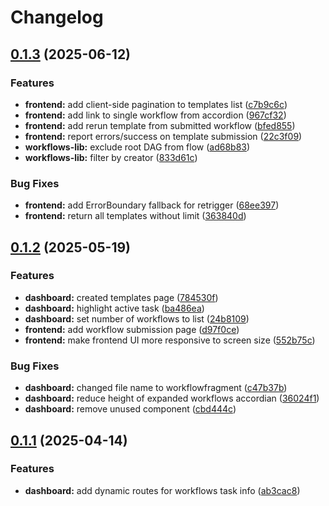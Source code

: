 # Changelog

## [0.1.3](https://github.com/DiamondLightSource/workflows/compare/relay-workflows-lib@v0.1.2...relay-workflows-lib@v0.1.3) (2025-06-12)


### Features

* **frontend:** add client-side pagination to templates list ([c7b9c6c](https://github.com/DiamondLightSource/workflows/commit/c7b9c6c7d791ec225a744e9c09b5bfcdf27b3e2b))
* **frontend:** add link to single workflow from accordion ([967cf32](https://github.com/DiamondLightSource/workflows/commit/967cf32a933e5166fb6eaf623618e13f9c050698))
* **frontend:** add rerun template from submitted workflow ([bfed855](https://github.com/DiamondLightSource/workflows/commit/bfed8555dac852e6386d6b0ad5c08b043c4faebd))
* **frontend:** report errors/success on template submission ([22c3f09](https://github.com/DiamondLightSource/workflows/commit/22c3f09c78cecb4e0d28d107360e4ff40b6c1532))
* **workflows-lib:** exclude root DAG from flow ([ad68b83](https://github.com/DiamondLightSource/workflows/commit/ad68b832b9c91b0a2ac69bce1fdd54bdf7f7306e))
* **workflows-lib:** filter by creator ([833d61c](https://github.com/DiamondLightSource/workflows/commit/833d61c7ec5bf83dfcd8ed6eb68f391b1862a4b1))


### Bug Fixes

* **frontend:** add ErrorBoundary fallback for retrigger ([68ee397](https://github.com/DiamondLightSource/workflows/commit/68ee397ea64c7e8dcef691879c9292b3955345e1))
* **frontend:** return all templates without limit ([363840d](https://github.com/DiamondLightSource/workflows/commit/363840da45b3ed870b0c727ed110229932854fcf))

## [0.1.2](https://github.com/DiamondLightSource/workflows/compare/relay-workflows-lib@v0.1.1...relay-workflows-lib@v0.1.2) (2025-05-19)


### Features

* **dashboard:** created templates page ([784530f](https://github.com/DiamondLightSource/workflows/commit/784530fe3c6112fb9cbc5d964db60b14eb16303f))
* **dashboard:** highlight active task ([ba486ea](https://github.com/DiamondLightSource/workflows/commit/ba486eabbd3ab789972c9ed74b969fc461cbd986))
* **dashboard:** set number of workflows to list ([24b8109](https://github.com/DiamondLightSource/workflows/commit/24b8109180f0eae68d4bad85826371cbc71dfb0c))
* **frontend:** add workflow submission page ([d97f0ce](https://github.com/DiamondLightSource/workflows/commit/d97f0ced22a94471e86078434db8ebeb4580abfb))
* **frontend:** make frontend UI more responsive to screen size ([552b75c](https://github.com/DiamondLightSource/workflows/commit/552b75c60c1f4d90bbda39623a0a4d0300dd7a0a))


### Bug Fixes

* **dashboard:** changed file name to workflowfragment ([c47b37b](https://github.com/DiamondLightSource/workflows/commit/c47b37b92e82ef0bdd6059f60d325603306be9e7))
* **dashboard:** reduce height of expanded workflows accordian ([36024f1](https://github.com/DiamondLightSource/workflows/commit/36024f18db71da75ddf7b40d8f9988675f116863))
* **dashboard:** remove unused component ([cbd444c](https://github.com/DiamondLightSource/workflows/commit/cbd444cd871aaa9570d345c2fe2d5d2894e44cbb))

## [0.1.1](https://github.com/DiamondLightSource/workflows/compare/relay-workflows-lib@v0.1.0...relay-workflows-lib@v0.1.1) (2025-04-14)


### Features

* **dashboard:** add dynamic routes for workflows task info ([ab3cac8](https://github.com/DiamondLightSource/workflows/commit/ab3cac86c92701ce9401cfb6e9906b4747ec586c))
